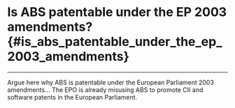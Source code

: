 # Is ABS patentable under the EP 2003 amendments? {#is_abs_patentable_under_the_ep_2003_amendments}

------------------------------------------------------------------------

Argue here why ABS is patentable under the European Parliament 2003
amendments\... The EPO is already misusing ABS to promote CII and
software patents in the European Parliament.
